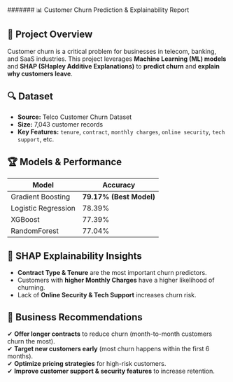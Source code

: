 ####### 📊 Customer Churn Prediction & Explainability Report

## 🚀 Project Overview
Customer churn is a critical problem for businesses in telecom, banking, and SaaS industries. This project leverages **Machine Learning (ML) models** and **SHAP (SHapley Additive Explanations)** to **predict churn** and **explain why customers leave**.

## 🔍 Dataset
- **Source:** Telco Customer Churn Dataset
- **Size:** 7,043 customer records
- **Key Features:** `tenure`, `contract`, `monthly charges`, `online security`, `tech support`, etc.

## 🏆 Models & Performance
| Model                | Accuracy |
|----------------------|----------|
| Gradient Boosting   | **79.17% (Best Model)** |
| Logistic Regression | 78.39%   |
| XGBoost             | 77.39%   |
| RandomForest        | 77.04%   |

## 🔬 SHAP Explainability Insights
- **Contract Type & Tenure** are the most important churn predictors.
- Customers with **higher Monthly Charges** have a higher likelihood of churning.
- Lack of **Online Security & Tech Support** increases churn risk.

## 🎯 Business Recommendations
✔ **Offer longer contracts** to reduce churn (month-to-month customers churn the most).  
✔ **Target new customers early** (most churn happens within the first 6 months).  
✔ **Optimize pricing strategies** for high-risk customers.  
✔ **Improve customer support & security features** to increase retention.  
